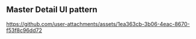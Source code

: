 ## Master Detail UI pattern 


https://github.com/user-attachments/assets/1ea363cb-3b06-4eac-8670-f53f8c96dd72